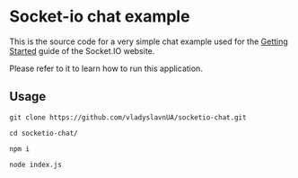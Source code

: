 # Socket-io chat example

This is the source code for a very simple chat example used for
the [Getting Started](http://socket.io/get-started/chat/) guide
of the Socket.IO website.

Please refer to it to learn how to run this application.

## Usage
```
git clone https://github.com/vladyslavnUA/socketio-chat.git
```
```
cd socketio-chat/
```
```
npm i
```
```
node index.js
```
